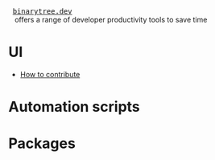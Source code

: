  <kbd> <br> [binarytree.dev](https://binarytree.dev) <br> </kbd> offers a range of developer productivity tools to save time



# UI

- [How to contribute](./ui/CONTRIBUTING.md)

# Automation scripts

# Packages
